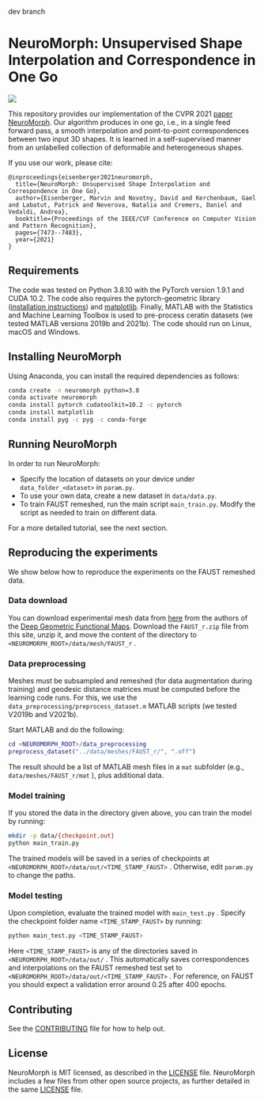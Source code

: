 dev branch
# NeuroMorph: Unsupervised Shape Interpolation and Correspondence in One Go

![](figures/splash.png)

This repository provides our implementation of the CVPR 2021 [paper NeuroMorph](https://openaccess.thecvf.com/content/CVPR2021/html/Eisenberger_NeuroMorph_Unsupervised_Shape_Interpolation_and_Correspondence_in_One_Go_CVPR_2021_paper.html). Our algorithm produces in one go, i.e., in a single feed forward pass, a smooth interpolation and point-to-point correspondences between two input 3D shapes. It is learned in a self-supervised manner from an unlabelled collection of deformable and heterogeneous shapes.

If you use our work, please cite:

```
@inproceedings{eisenberger2021neuromorph, 
  title={NeuroMorph: Unsupervised Shape Interpolation and Correspondence in One Go}, 
  author={Eisenberger, Marvin and Novotny, David and Kerchenbaum, Gael and Labatut, Patrick and Neverova, Natalia and Cremers, Daniel and Vedaldi, Andrea}, 
  booktitle={Proceedings of the IEEE/CVF Conference on Computer Vision and Pattern Recognition}, 
  pages={7473--7483}, 
  year={2021}
}
```

## Requirements

The code was tested on Python 3.8.10 with the PyTorch version 1.9.1 and CUDA 10.2.
The code also requires the pytorch-geometric library ([installation instructions](https://pytorch-geometric.readthedocs.io/en/latest/notes/installation.html)) and [matplotlib](https://matplotlib.org).
Finally, MATLAB with the Statistics and Machine Learning Toolbox is used to pre-process ceratin datasets (we tested MATLAB versions 2019b and 2021b).
The code should run on Linux, macOS and Windows.

## Installing NeuroMorph

Using Anaconda, you can install the required dependencies as follows:

```bash
conda create -n neuromorph python=3.8
conda activate neuromorph
conda install pytorch cudatoolkit=10.2 -c pytorch
conda install matplotlib
conda install pyg -c pyg -c conda-forge
```

## Running NeuroMorph

In order to run NeuroMorph:

* Specify the location of datasets on your device under `data_folder_<dataset>` in `param.py`. 
* To use your own data, create a new dataset in `data/data.py`.
* To train FAUST remeshed, run the main script `main_train.py`. Modify the script as needed to train on different data.

For a more detailed tutorial, see the next section.

## Reproducing the experiments

We show below how to reproduce the experiments on the FAUST remeshed data.

### Data download

You can download experimental mesh data from [here](https://nuage.lix.polytechnique.fr/index.php/s/LJFXrsTG22wYCXx) from the authors of the [Deep Geometric Functional Maps](https://github.com/LIX-shape-analysis/GeomFmaps).
Download the `FAUST_r.zip` file from this site, unzip it, and move the content of the directory to `<NEUROMORPH_ROOT>/data/mesh/FAUST_r` .

### Data preprocessing

Meshes must be subsampled and remeshed (for data augmentation during training) and geodesic distance matrices must be computed before the learning code runs.
For this, we use the `data_preprocessing/preprocess_dataset.m` MATLAB scripts (we tested V2019b and V2021b).

Start MATLAB and do the following:

```matlab
cd <NEUROMORPH_ROOT>/data_preprocessing
preprocess_dataset("../data/meshes/FAUST_r/", ".off")
```

The result should be a list of MATLAB mesh files in a `mat` subfolder (e.g., `data/meshes/FAUST_r/mat` ), 
plus additional data.

### Model training

If you stored the data in the directory given above, you can train the model by running:

```bash
mkdir -p data/{checkpoint,out}
python main_train.py
```

The trained models will be saved in a series of checkpoints at `<NEUROMORPH_ROOT>/data/out/<TIME_STAMP_FAUST>` .
Otherwise, edit `param.py` to change the paths.

### Model testing

Upon completion, evaluate the trained model with `main_test.py` . Specify the checkpoint folder name `<TIME_STAMP_FAUST>` by running:

```bash
python main_test.py <TIME_STAMP_FAUST>
```

Here `<TIME_STAMP_FAUST>` is any of the directories saved in `<NEUROMORPH_ROOT>/data/out/` .
This automatically saves correspondences and interpolations on the FAUST remeshed test set to `<NEUROMORPH_ROOT>/data/out/<TIME_STAMP_FAUST>` .
For reference, on FAUST you should expect a validation error around 0.25 after 400 epochs.

## Contributing

See the [CONTRIBUTING](CONTRIBUTING.md) file for how to help out.

## License

NeuroMorph is MIT licensed, as described in the [LICENSE](LICENSE) file.
NeuroMorph includes a few files from other open source projects, as further detailed in the same [LICENSE](LICENSE) file.
